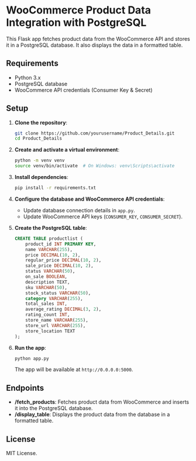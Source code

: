 # WooCommerce Product Data Integration with PostgreSQL

This Flask app fetches product data from the WooCommerce API and stores it in a PostgreSQL database. It also displays the data in a formatted table.

## Requirements

- Python 3.x
- PostgreSQL database
- WooCommerce API credentials (Consumer Key & Secret)

## Setup

1. **Clone the repository**:

    ```bash
    git clone https://github.com/yourusername/Product_Details.git
    cd Product_Details
    ```

2. **Create and activate a virtual environment**:

    ```bash
    python -m venv venv
    source venv/bin/activate  # On Windows: venv\Scripts\activate
    ```

3. **Install dependencies**:

    ```bash
    pip install -r requirements.txt
    ```

4. **Configure the database and WooCommerce API credentials**:

    - Update database connection details in `app.py`.
    - Update WooCommerce API keys (`CONSUMER_KEY`, `CONSUMER_SECRET`).

5. **Create the PostgreSQL table**:

    ```sql
    CREATE TABLE productlist (
        product_id INT PRIMARY KEY,
        name VARCHAR(255),
        price DECIMAL(10, 2),
        regular_price DECIMAL(10, 2),
        sale_price DECIMAL(10, 2),
        status VARCHAR(50),
        on_sale BOOLEAN,
        description TEXT,
        sku VARCHAR(50),
        stock_status VARCHAR(50),
        category VARCHAR(255),
        total_sales INT,
        average_rating DECIMAL(3, 2),
        rating_count INT,
        store_name VARCHAR(255),
        store_url VARCHAR(255),
        store_location TEXT
    );
    ```

6. **Run the app**:

    ```bash
    python app.py
    ```

    The app will be available at `http://0.0.0.0:5000`.

## Endpoints

- **/fetch_products**: Fetches product data from WooCommerce and inserts it into the PostgreSQL database.
- **/display_table**: Displays the product data from the database in a formatted table.

## License

MIT License.
